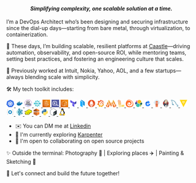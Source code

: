 <h4 align="center"><em>Simplifying complexity, one scalable solution at a time.</em></h4>

I’m a DevOps Architect who’s been designing and securing infrastructure since the dial-up days—starting from bare metal, through virtualization, to containerization.

🚀 These days, I’m building scalable, resilient platforms at [Caastle](https://www.linkedin.com/company/caastle/?originalSubdomain=in)—driving automation, observability, and open-source ROI, while mentoring teams, setting best practices, and fostering an engineering culture that scales.

🏢 Previously worked at Intuit, Nokia, Yahoo, AOL, and a few startups—always blending scale with simplicity.

🛠️ My tech toolkit includes:
<p align="left">
  <!-- Containerization -->
  <a href="https://kubernetes.io/" target="_blank">
    <img src="icons/kubernetes.svg" height="20" alt="Kubernetes"/>
  </a>
  <a href="https://www.docker.com/" target="_blank">
    <img src="icons/docker.svg" height="20" alt="Docker"/>
  </a>
  <a href="https://podman.io/" target="_blank">
    <img src="icons/podman.svg" height="20" alt="Podman"/>
  </a>
  <a href="https://helm.sh/" target="_blank">
    <img src="icons/helm.svg" height="20" alt="Helm"/>
  </a>
  <!-- AWS Containerization -->
  <a href="https://aws.amazon.com/eks/" target="_blank">
    <img src="icons/aws-eks.svg" height="20" alt="EKS"/>
  </a>
  <a href="https://karpenter.sh/" target="_blank">
    <img src="icons/karpenter.png" height="20" alt="EKS"/>
  </a>
  <a href="https://aws.amazon.com/ecr/" target="_blank">
    <img src="icons/aws-ecr.png" height="20" alt="EKS"/>
  </a>
  <!-- Infra and Config Section -->
  <a href="https://developer.hashicorp.com/terraform" target="_blank">
    <img src="icons/terraform.svg" height="20" alt="Terraform"/>
  </a>
  <a href="https://developer.hashicorp.com/packer" target="_blank">
    <img src="icons/packer.svg" height="20" alt="Packer"/>
  </a>
  <!-- Observability -->
  <a href="https://prometheus.io/" target="_blank">
    <img src="icons/prometheus.svg" height="20" alt="Prometheus"/>
  </a>
  <a href="https://grafana.com/" target="_blank">
    <img src="icons/grafana.svg" height="20" alt="Grafana"/>
  </a>
  <a href="https://grafana.com/oss/mimir/" target="_blank">
    <img src="icons/mimir.svg" height="20" alt="Grafana Mimir"/>
  </a>
  <a href="https://grafana.com/oss/loki/" target="_blank">
    <img src="icons/loki.svg" height="20" alt="Grafana Loki"/>
  </a>
  <a href="https://grafana.com/oss/alloy-opentelemetry-collector/" target="_blank">
    <img src="icons/alloy.png" height="20" alt="Grafana Alloy"/>
  </a>
  <a href="https://www.elastic.co/elastic-stack" target="_blank">
    <img src="icons/elk.svg" height="20" alt="ELK Stack"/>
  </a>
  <!-- CI/CD -->
  <a href="https://www.atlassian.com/software/bamboo" target="_blank">
    <img src="icons/bamboo.svg" height="20" alt="Bamboo"/>
  </a>
  <a href="https://argo-cd.readthedocs.io/en/stable/" target="_blank">
    <img src="icons/argocd.svg" height="20" alt="Argo CD"/>
  </a>
  <a href="https://www.jenkins.io/" target="_blank">
    <img src="icons/jenkins.svg" height="20" alt="Jenkins"/>
  </a>
  <!-- Others -->
  <a href="https://www.mysql.com/" target="_blank">
    <img src="icons/mysql.svg" height="20" alt="MySQL"/>
  </a>
  <a href="https://www.vaultproject.io/" target="_blank">
    <img src="icons/vault.svg" height="20" alt="Vault"/>
  </a>
  <a href="https://www.okta.com/" target="_blank">
    <img src="icons/okta.svg" height="20" alt="Okta"/>
  </a>
  <!-- Big Data -->
  <a href="https://kafka.apache.org/" target="_blank">
    <img src="icons/kafka.jpg" height="20" alt="Kafka"/>
  </a>
  <a href="https://hadoop.apache.org/" target="_blank">
    <img src="icons/hadoop.svg" height="20" alt="hadoop"/>
  </a>
  <a href="https://aws.amazon.com/emr/" target="_blank">
    <img src="icons/aws-emr.svg" height="20" alt="AWS EMR"/>
  </a>
 <!-- Code -->
  <a href="https://www.python.org/" target="_blank">
    <img src="icons/python.svg" height="20" alt="Python"/>
  </a>
  <a href="https://www.gnu.org/software/bash/" target="_blank">
    <img src="icons/bash.png" height="20" alt="Bash"/>
  </a>
  <a href="https://www.kernel.org/" target="_blank">
    <img src="icons/linux.svg" height="20" alt="Linux"/>
  </a>
</p>

- ✉️ You can DM me at [Linkedin](https://www.linkedin.com/in/sidh4u/)
- 🧠 I'm currently exploring [Karpenter](https://karpenter.sh/)
- 🤝 I'm open to collaborating on open source projects

✨ Outside the terminal: Photography 📸 | Exploring places ✈️ | Painting & Sketching 🎨

🌟 Let's connect and build the future together!
